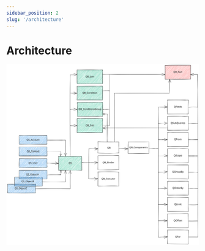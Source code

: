 ```yaml
---
sidebar_position: 2
slug: '/architecture'
---
```


# Architecture

![Image](./assets/Architecture.svg)
